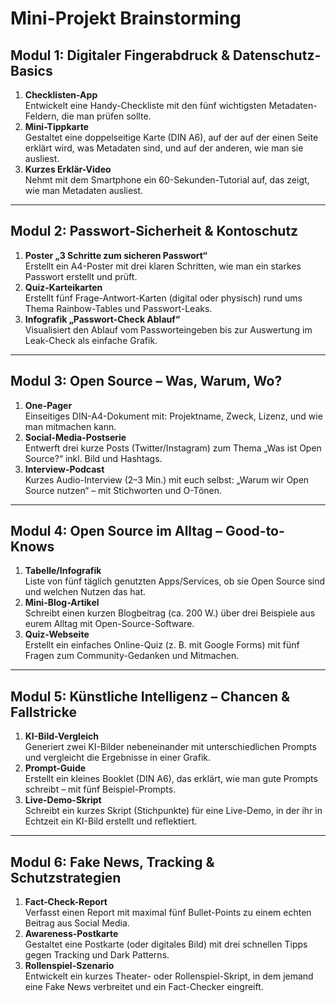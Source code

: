 # Mini-Projekt Brainstorming

## Modul 1: Digitaler Fingerabdruck & Datenschutz-Basics
1. **Checklisten-App**  
   Entwickelt eine Handy-Checkliste mit den fünf wichtigsten Metadaten-Feldern, die man prüfen sollte.  
2. **Mini-Tippkarte**  
   Gestaltet eine doppelseitige Karte (DIN A6), auf der auf der einen Seite erklärt wird, was Metadaten sind, und auf der anderen, wie man sie ausliest.  
3. **Kurzes Erklär-Video**  
   Nehmt mit dem Smartphone ein 60-Sekunden-Tutorial auf, das zeigt, wie man Metadaten ausliest.

---

## Modul 2: Passwort-Sicherheit & Kontoschutz
1. **Poster „3 Schritte zum sicheren Passwort“**  
   Erstellt ein A4-Poster mit drei klaren Schritten, wie man ein starkes Passwort erstellt und prüft.  
2. **Quiz-Karteikarten**  
   Erstellt fünf Frage-Antwort-Karten (digital oder physisch) rund ums Thema Rainbow-Tables und Passwort-Leaks.  
3. **Infografik „Passwort-Check Ablauf“**  
   Visualisiert den Ablauf vom Passworteingeben bis zur Auswertung im Leak-Check als einfache Grafik.

---

## Modul 3: Open Source – Was, Warum, Wo?
1. **One-Pager**  
   Einseitiges DIN-A4-Dokument mit: Projektname, Zweck, Lizenz, und wie man mitmachen kann.  
2. **Social-Media-Postserie**  
   Entwerft drei kurze Posts (Twitter/Instagram) zum Thema „Was ist Open Source?“ inkl. Bild und Hashtags.  
3. **Interview-Podcast**  
   Kurzes Audio-Interview (2–3 Min.) mit euch selbst: „Warum wir Open Source nutzen“ – mit Stichworten und O-Tönen.

---

## Modul 4: Open Source im Alltag – Good-to-Knows
1. **Tabelle/Infografik**  
   Liste von fünf täglich genutzten Apps/Services, ob sie Open Source sind und welchen Nutzen das hat.  
2. **Mini-Blog-Artikel**  
   Schreibt einen kurzen Blogbeitrag (ca. 200 W.) über drei Beispiele aus eurem Alltag mit Open-Source-Software.  
3. **Quiz-Webseite**  
   Erstellt ein einfaches Online-Quiz (z. B. mit Google Forms) mit fünf Fragen zum Community-Gedanken und Mitmachen.

---

## Modul 5: Künstliche Intelligenz – Chancen & Fallstricke
1. **KI-Bild-Vergleich**  
   Generiert zwei KI-Bilder nebeneinander mit unterschiedlichen Prompts und vergleicht die Ergebnisse in einer Grafik.  
2. **Prompt-Guide**  
   Erstellt ein kleines Booklet (DIN A6), das erklärt, wie man gute Prompts schreibt – mit fünf Beispiel-Prompts.  
3. **Live-Demo-Skript**  
   Schreibt ein kurzes Skript (Stichpunkte) für eine Live-Demo, in der ihr in Echtzeit ein KI-Bild erstellt und reflektiert.

---

## Modul 6: Fake News, Tracking & Schutzstrategien
1. **Fact-Check-Report**  
   Verfasst einen Report mit maximal fünf Bullet-Points zu einem echten Beitrag aus Social Media.  
2. **Awareness-Postkarte**  
   Gestaltet eine Postkarte (oder digitales Bild) mit drei schnellen Tipps gegen Tracking und Dark Patterns.  
3. **Rollenspiel-Szenario**  
   Entwickelt ein kurzes Theater- oder Rollenspiel-Skript, in dem jemand eine Fake News verbreitet und ein Fact-Checker eingreift.

